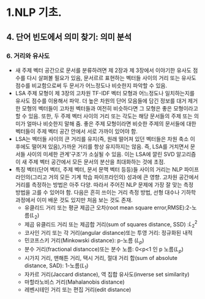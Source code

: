 # 1.NLP 기초.
## 4. 단어 빈도에서 의미 찾기: 의미 분석
### 6. 거리와 유사도
- 새 주제 벡터 공간으로 문서를 분류하려면 제 2장과 제 3장에서 이야기한 유사도 점수를 다시 살펴볼 필요가 있음, 문서르르 표현하는 벡터들 사이의 거리 또는 유사도 점수를 비교함으로써 두 문서가 어느정도나 비슷한지 파악할 수 있음.
- LSA 주제 모형이 제 3장의 고차원 TF-IDF 벡터 모형과 어느정도나 일치하는지를 유사도 점수를 이용해서 파악. 더 높은 차원의 단어 모음들에 담긴 정보를 대거 제거한 모형의 벡터들이 고차원 벡터들과 여전히 비슷하다면 그 모형은 좋은 모형이라고 할 수 있음. 또한, 두 주제 벡터 사이의 거리 또는 각도는 해당 문서들의 주제 또는 의미가 얼마나 비슷한지 말해 줌. 좋은 주제 모형이라면 비슷한 주제의 문서들에 대한 벡터들이 주제 벡터 공간 안에서 서로 가까이 있어야 함.
- LSA는 벡터들 사이의 큰 거리를 유지(즉, 원래 떨어져 있던 벡터들은 차원 축소 이후에도 떨어져 있음),가까운 거리를 항상 유지하지는 않음. 즉, LSA를 거치면서 문서들 사이의 미세한 관계'구조'가 소실될 수 있음. 이는 LSA에 깔린 SVD 알고리즘이 새 주제 벡터 공간에서 모든 문서의 분산을 최대화하는 것에 초점.
- 특징 벡터(단어 벡터, 주제 벡터, 문서 문맥 벡터 등등)들 사이의 거리는 NLP 파이프라인의(그리고 거의 모든 기계 학습 파이프라인의) 성과에 큰 영향. 고차원 공간에서 거리를 측정하는 방법은 아주 다양. 따라서 주어진 NLP 문제에 가장 잘 맞는 측정 방법을 고를 수 있어야 함. 다음은 흔히 쓰이는 거리 측정 방법, 선형 대수나 기하학 과정에서 이미 배운 것도 있지만 처음 보는 것도 존재.
  - 유클리드 거리 또는 평균 제곱근 오차(root mean square error,RMSE):2-노름($L_2$)
  - 제곱 유클리드 거리 또는 제곱합 거리(sum of squares distance, SSD) :$L^2_2$
  - 코사인 거리 또는 각 거리(angular distance)또는 투영 거리: 정규화된 내적
  - 민코프스키 거리(Minkowski distance): p-노름 ($L_p$)
  - 분수 거리(fractional distancce)또는 분수 노름: 0<p<1 인 p 노름($L_p)$
  - 시가지 거리, 맨해튼 거리, 택시 거리, 절대 거리 합(sum of absolute distance, SAD): 1-노름($L_1$)
  - 자카르 거리(Jaccard distance), 역 집합 유사도(inverse set similarity)
  - 마할라노비스 거리(Mahalanobis distance)
  - 레벤시테인 거리 또는 편집 거리(edit distance)